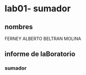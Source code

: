 # lab01- sumador 
## nombres

FERNEY ALBERTO BELTRAN MOLINA

## informe de laBoratorio 

### sumador 
